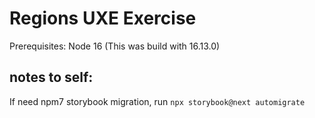 # Regions UXE Exercise

Prerequisites:
Node 16 (This was build with 16.13.0)

## notes to self:
If need npm7 storybook migration, run `npx storybook@next automigrate`

